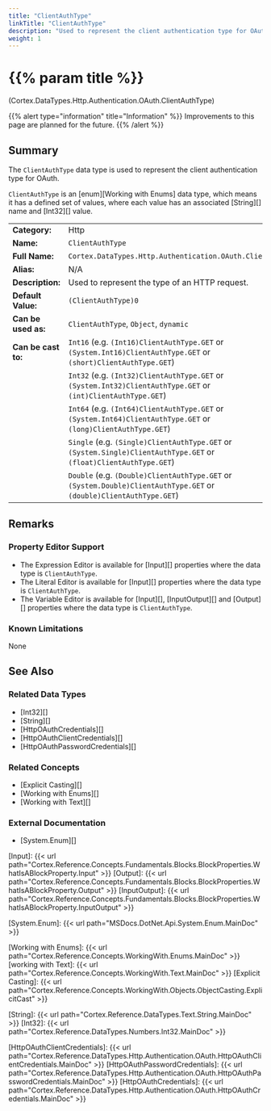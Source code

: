 ```yaml
---
title: "ClientAuthType"
linkTitle: "ClientAuthType"
description: "Used to represent the client authentication type for OAuth."
weight: 1
---
```


# {{% param title %}}

<p class="namespace">(Cortex.DataTypes.Http.Authentication.OAuth.ClientAuthType)</p>

{{% alert type="information" title="Information" %}} Improvements to this page are planned for the future. {{% /alert %}}

## Summary

The `ClientAuthType` data type is used to represent the client authentication type for OAuth.

`ClientAuthType` is an [enum][Working with Enums] data type, which means it has a defined set of values, where each value has an associated [String][] name and [Int32][] value.

| | |
|-|-|
| **Category:**          | Http                                                  |
| **Name:**              | `ClientAuthType`                                |
| **Full Name:**         | `Cortex.DataTypes.Http.Authentication.OAuth.ClientAuthType`         |
| **Alias:**             | N/A                                                    |
| **Description:**       | Used to represent the type of an HTTP request. |
| **Default Value:**     | `(ClientAuthType)0`                             |
| **Can be used as:**    | `ClientAuthType`, `Object`, `dynamic`           |
| **Can be cast to:**    | `Int16` (e.g. `(Int16)ClientAuthType.GET` or `(System.Int16)ClientAuthType.GET` or `(short)ClientAuthType.GET`)  |
|                        | `Int32` (e.g. `(Int32)ClientAuthType.GET` or `(System.Int32)ClientAuthType.GET` or `(int)ClientAuthType.GET`)  |
|                        | `Int64` (e.g. `(Int64)ClientAuthType.GET` or `(System.Int64)ClientAuthType.GET` or `(long)ClientAuthType.GET`)  |
|                        | `Single` (e.g. `(Single)ClientAuthType.GET` or `(System.Single)ClientAuthType.GET` or `(float)ClientAuthType.GET`)  |
|                        | `Double` (e.g. `(Double)ClientAuthType.GET` or `(System.Double)ClientAuthType.GET` or `(double)ClientAuthType.GET`)  |

## Remarks

### Property Editor Support

- The Expression Editor is available for [Input][] properties where the data type is `ClientAuthType`.
- The Literal Editor is available for [Input][] properties where the data type is `ClientAuthType`.
- The Variable Editor is available for [Input][], [InputOutput][] and [Output][] properties where the data type is `ClientAuthType`.

### Known Limitations

None

## See Also

### Related Data Types

- [Int32][]
- [String][]
- [HttpOAuthCredentials][]
- [HttpOAuthClientCredentials][]
- [HttpOAuthPasswordCredentials][]

### Related Concepts

- [Explicit Casting][]
- [Working with Enums][]
- [Working with Text][]

### External Documentation

- [System.Enum][]

[Input]: {{< url path="Cortex.Reference.Concepts.Fundamentals.Blocks.BlockProperties.WhatIsABlockProperty.Input" >}}
[Output]: {{< url path="Cortex.Reference.Concepts.Fundamentals.Blocks.BlockProperties.WhatIsABlockProperty.Output" >}}
[InputOutput]: {{< url path="Cortex.Reference.Concepts.Fundamentals.Blocks.BlockProperties.WhatIsABlockProperty.InputOutput" >}}

[System.Enum]: {{< url path="MSDocs.DotNet.Api.System.Enum.MainDoc" >}}

[Working with Enums]: {{< url path="Cortex.Reference.Concepts.WorkingWith.Enums.MainDoc" >}}
[working with Text]: {{< url path="Cortex.Reference.Concepts.WorkingWith.Text.MainDoc" >}}
[Explicit Casting]: {{< url path="Cortex.Reference.Concepts.WorkingWith.Objects.ObjectCasting.ExplicitCast" >}}

[String]: {{< url path="Cortex.Reference.DataTypes.Text.String.MainDoc" >}}
[Int32]: {{< url path="Cortex.Reference.DataTypes.Numbers.Int32.MainDoc" >}}

[HttpOAuthClientCredentials]: {{< url path="Cortex.Reference.DataTypes.Http.Authentication.OAuth.HttpOAuthClientCredentials.MainDoc" >}}
[HttpOAuthPasswordCredentials]: {{< url path="Cortex.Reference.DataTypes.Http.Authentication.OAuth.HttpOAuthPasswordCredentials.MainDoc" >}}
[HttpOAuthCredentials]: {{< url path="Cortex.Reference.DataTypes.Http.Authentication.OAuth.HttpOAuthCredentials.MainDoc" >}}
